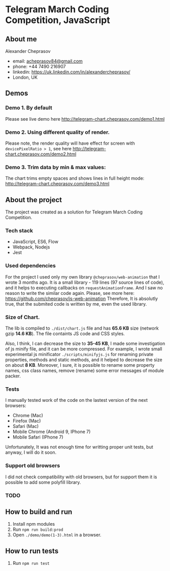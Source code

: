 # Telegram March Coding Competition, JavaScript

## About me
Alexander Cheprasov
- email: acheprasov84@gmail.com
- phone: +44 7490 216907
- linkedin: https://uk.linkedin.com/in/alexandercheprasov/
- London, UK

## Demos

### Demo 1. By default
Please see live demo here http://telegram-chart.cheprasov.com/demo1.html 
    
### Demo 2. Using different quality of render.
Please note, the render quality will have effect for screen with `devicePixelRatio > 1`, see here http://telegram-chart.cheprasov.com/demo2.html 

### Demo 3. Trim data by min & max values:
The chart trims empty spaces and shows lines in full height mode: http://telegram-chart.cheprasov.com/demo3.html

## About the project
The project was created as a solution for Telegram March Coding Competition.

### Tech stack

- JavaScript, ES6, Flow
- Webpack, Nodejs
- Jest

### Used dependencies
For the project I used only my own library `@cheprasov/web-animation` that I wrote 3 months ago.
It is a small library - 119 lines (97 source lines of code), and it helps to executing callbacks on `requestAnimationFrame`.
And I saw no reason to write the similar code again. Please, see more here: https://github.com/cheprasov/js-web-animation
Therefore, It is absolutly true, that the submited code is written by mе, even the used library.

### Size of Chart.
The lib is compiled to `./dist/chart.js` file and has **65.6 KB** size (network gzip **14.6 KB**).
The file containts JS code and CSS styles.

Also, I think, I can decrease the size to **35-45 KB**, I made some investigation of js minify file, and it can be more compressed.
For example, I wrote small experimental js minificator `./scripts/minifyjs.js` for renaming private properties, methods and static methods,
and it helped to decrease the size on about **8 KB**. Moreover, I sure, it is possible to rename some property names, css class names,
remove (rename) some error messages of module packer. 

### Tests
I manually tested work of the code on the lastest version of the next browsers:
  - Chrome (Mac)
  - Firefox (Mac)
  - Safari (Mac)
  - Mobile Chrome (Android 9, IPhone 7)
  - Mobile Safari (IPhone 7)

Unfortunately, It was not enough time for writting proper unit tests, but anyway, I will do it soon.

### Support old browsers
I did not check compatibility with old browsers, but for support them it is possible to add some polyfill library.

### TODO

## How to build and run

1. Install npm modules
2. Run `npm run build:prod`
3. Open `./demo/demo(1-3).html` in a browser.

## How to run tests

1. Run `npm run test`
